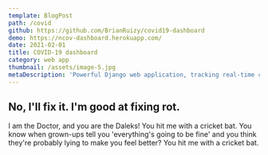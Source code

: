 ```yaml
---
template: BlogPost
path: /covid
github: https://github.com/BrianRuizy/covid19-dashboard
demo: https://ncov-dashboard.herokuapp.com/
date: 2021-02-01
title: COVID-19 dashboard
category: web app
thumbnail: /assets/image-5.jpg
metaDescription: 'Powerful Django web application, tracking real-time coronavirus cases, with an intuitive and dilligent UI.'
---
```

## No, I'll fix it. I'm good at fixing rot.

I am the Doctor, and you are the Daleks! You hit me with a cricket bat. You know when grown-ups tell you 'everything's going to be fine' and you think they're probably lying to make you feel better? You hit me with a cricket bat.

